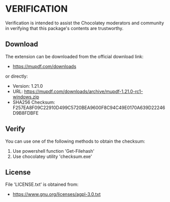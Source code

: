 # VERIFICATION
Verification is intended to assist the Chocolatey moderators and community in verifying that this package's contents are trustworthy.

## Download
The extension can be downloaded from the official download link:
- https://mupdf.com/downloads

or directly:
- Version: 1.21.0
- URL:     https://mupdf.com/downloads/archive/mupdf-1.21.0-rc1-windows.zip
- SHA256 Checksum: F257EA8F09C22910D499C5720BEA9600F8C94C49E0170A639D22246D9B8FDBFE

## Verify
You can use one of the following methods to obtain the checksum:
1. Use powershell function 'Get-Filehash'
2. Use chocolatey utility 'checksum.exe'


## License
File 'LICENSE.txt' is obtained from:
- https://www.gnu.org/licenses/agpl-3.0.txt
